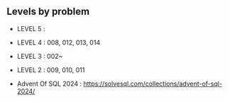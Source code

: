 
## Levels by problem

- LEVEL 5 : 
- LEVEL 4 : 008, 012, 013, 014 
- LEVEL 3 : 002~ 
- LEVEL 2 : 009, 010, 011

- Advent Of SQL 2024 : https://solvesql.com/collections/advent-of-sql-2024/
